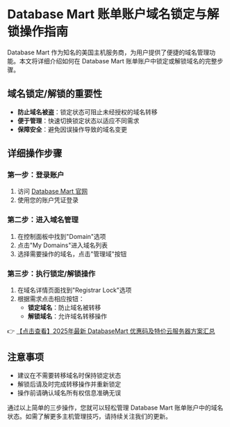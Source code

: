 # Database Mart 账单账户域名锁定与解锁操作指南

Database Mart 作为知名的美国主机服务商，为用户提供了便捷的域名管理功能。本文将详细介绍如何在 Database Mart 账单账户中锁定或解锁域名的完整步骤。

## 域名锁定/解锁的重要性
- **防止域名被盗**：锁定状态可阻止未经授权的域名转移
- **便于管理**：快速切换锁定状态以适应不同需求
- **保障安全**：避免因误操作导致的域名变更

## 详细操作步骤

### 第一步：登录账户
1. 访问 [Database Mart 官网](https://bit.ly/DatabaseMart)
2. 使用您的账户凭证登录

### 第二步：进入域名管理
1. 在控制面板中找到"Domain"选项
2. 点击"My Domains"进入域名列表
3. 选择需要操作的域名，点击"管理域"按钮

### 第三步：执行锁定/解锁操作
1. 在域名详情页面找到"Registrar Lock"选项
2. 根据需求点击相应按钮：
   - **锁定域名**：防止域名被转移
   - **解锁域名**：允许域名转移操作

👉 [【点击查看】2025年最新 DatabaseMart 优惠码及特价云服务器方案汇总](https://bit.ly/DatabaseMart)

## 注意事项
- 建议在不需要转移域名时保持锁定状态
- 解锁后请及时完成转移操作并重新锁定
- 操作前请确认域名所有权信息准确无误

通过以上简单的三步操作，您就可以轻松管理 Database Mart 账单账户中的域名状态。如需了解更多主机管理技巧，请持续关注我们的更新。